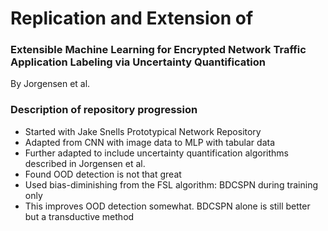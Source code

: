 # Replication and Extension of 
### Extensible Machine Learning for Encrypted Network Traffic Application Labeling via Uncertainty Quantification
By Jorgensen et al. 

### Description of repository progression
  * Started with Jake Snells Prototypical Network Repository
  * Adapted from CNN with image data to MLP with tabular data
  * Further adapted to include uncertainty quantification algorithms described in Jorgensen et al.
  * Found OOD detection is not that great
  * Used bias-diminishing from the FSL algorithm: BDCSPN during training only
  * This improves OOD detection somewhat. BDCSPN alone is still better but a transductive method

